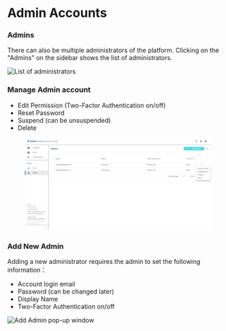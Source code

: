 # Admin Accounts

### Admins

There can also be multiple administrators of the platform. Clicking on the "Admins" on the sidebar shows the list of administrators.

![List of administrators](../../.gitbook/assets/Admin\_List.png)

### Manage Admin account



* Edit Permission (Two-Factor Authentication on/off)
* Reset Password
* Suspend (can be unsuspended)
* Delete

<figure><img src="../../.gitbook/assets/Manage_Admin.png" alt=""><figcaption></figcaption></figure>







### Add New Admin

Adding a new administrator requires the admin to set the following information：

* Account login email
* Password (can be changed later)
* Display Name
* Two-Factor Authentication on/off

![Add Admin pop-up window](../../.gitbook/assets/Add\_New\_Admin.png)
